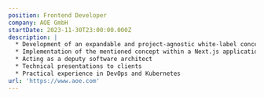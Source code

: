 ```yaml
---
position: Frontend Developer
company: AOE GmbH
startDate: 2023-11-30T23:00:00.000Z
description: |
  * Development of an expandable and project-agnostic white-label concept
  * Implementation of the mentioned concept within a Next.js application
  * Acting as a deputy software architect
  * Technical presentations to clients
  * Practical experience in DevOps and Kubernetes
url: 'https://www.aoe.com'
---
```


